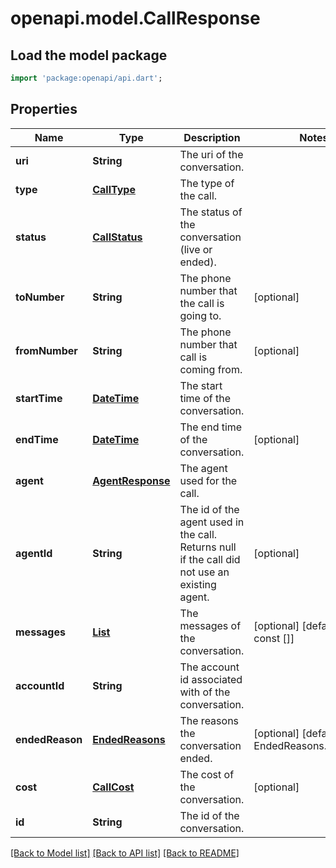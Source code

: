 # openapi.model.CallResponse

## Load the model package
```dart
import 'package:openapi/api.dart';
```

## Properties
Name | Type | Description | Notes
------------ | ------------- | ------------- | -------------
**uri** | **String** | The uri of the conversation. | 
**type** | [**CallType**](CallType.md) | The type of the call. | 
**status** | [**CallStatus**](CallStatus.md) | The status of the conversation (live or ended). | 
**toNumber** | **String** | The phone number that the call is going to. | [optional] 
**fromNumber** | **String** | The phone number that call is coming from. | [optional] 
**startTime** | [**DateTime**](DateTime.md) | The start time of the conversation. | 
**endTime** | [**DateTime**](DateTime.md) | The end time of the conversation. | [optional] 
**agent** | [**AgentResponse**](AgentResponse.md) | The agent used for the call. | 
**agentId** | **String** | The id of the agent used in the call. Returns null if the call did not use an existing agent. | [optional] 
**messages** | [**List<Message>**](Message.md) | The messages of the conversation. | [optional] [default to const []]
**accountId** | **String** | The account id associated with of the conversation. | 
**endedReason** | [**EndedReasons**](EndedReasons.md) | The reasons the conversation ended. | [optional] [default to EndedReasons.unknown]
**cost** | [**CallCost**](CallCost.md) | The cost of the conversation. | [optional] 
**id** | **String** | The id of the conversation. | 

[[Back to Model list]](../README.md#documentation-for-models) [[Back to API list]](../README.md#documentation-for-api-endpoints) [[Back to README]](../README.md)


